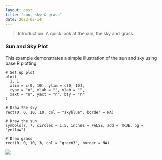 ```yaml
---
layout: post
title: "sun, sky & grass"
date: 2022-02-14
---
```


> Introduction: A quick look at the sun, the sky and grass.

### Sun and Sky Plot

This example demonstrates a simple illustration of the sun and sky using base R plotting.

    # Set up plot
    plot(
      1, 1, 
      xlim = c(0, 10), ylim = c(0, 10), 
      type = "n", xlab = "", ylab = "", 
      xaxt = "n", yaxt = "n", bty = "n"
    )

    # Draw the sky
    rect(0, 0, 10, 10, col = "skyblue", border = NA)

    # Draw the sun
    symbols(7, 7, circles = 1.5, inches = FALSE, add = TRUE, bg = "yellow")

    # Draw grass
    rect(0, 0, 10, 3, col = "green3", border = NA)

![](/images/sunskyplot-1.png)

